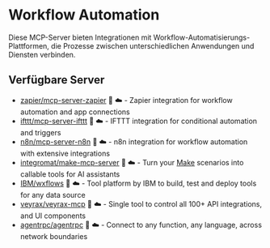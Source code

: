 # Workflow Automation

Diese MCP-Server bieten Integrationen mit Workflow-Automatisierungs-Plattformen, die Prozesse zwischen unterschiedlichen Anwendungen und Diensten verbinden.

## Verfügbare Server

- [zapier/mcp-server-zapier](https://github.com/zapier/mcp-server-zapier) 📇 ☁️ - Zapier integration for workflow automation and app connections
- [ifttt/mcp-server-ifttt](https://github.com/ifttt/mcp-server-ifttt) 🐍 ☁️ - IFTTT integration for conditional automation and triggers
- [n8n/mcp-server-n8n](https://github.com/n8n/mcp-server-n8n) 📇 ☁️ - n8n integration for workflow automation with extensive integrations
- [integromat/make-mcp-server](https://github.com/integromat/make-mcp-server) 📇 ☁️ - Turn your [Make](https://www.make.com/) scenarios into callable tools for AI assistants
- [IBM/wxflows](https://github.com/IBM/wxflows/tree/main/examples/mcp/javascript) 📇 ☁️ - Tool platform by IBM to build, test and deploy tools for any data source
- [veyrax/veyrax-mcp](https://github.com/VeyraX/veyrax-mcp) 📇 ☁️ - Single tool to control all 100+ API integrations, and UI components
- [agentrpc/agentrpc](https://github.com/agentrpc/agentrpc) 📇 ☁️ - Connect to any function, any language, across network boundaries 